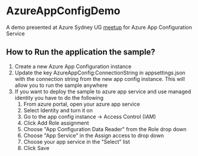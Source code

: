 # AzureAppConfigDemo #

A demo presented at Azure Sydney UG [meetup](https://www.meetup.com/Azure-Sydney-User-Group/events/268749979/) for Azure App Configuration Service

## How to Run the application the sample?

1. Create a new Azure App Configuration instance
2. Update the key AzureAppConfig:ConnectionString in appsettings.json with the connection string from the new app config instance. This will allow you to run the sample anywhere
3. If you want to deploy the sample to azure app service and use managed identity you have to do the following
    1. From azure portal, open your azure app service
    2. Select Identity and turn it on
    3. Go to the app config instance -> Access Control (IAM)
    4. Click Add Role assignment
    5. Choose "App Configuration Data Reader" from the Role drop down
    6. Choose "App Service" in the Assign access to drop down
    7. Choose your app service in the "Select" list
    8. Click Save
